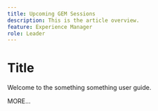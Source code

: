 ```yaml
---
title: Upcoming GEM Sessions
description: This is the article overview.
feature: Experience Manager
role: Leader
---
```


# Title

Welcome to the something something user guide.

MORE...

<!--
This is the landing page of the user guide. It should be the first list item in the TOC.md file.

See other user landing pages to get ideas.
-->

